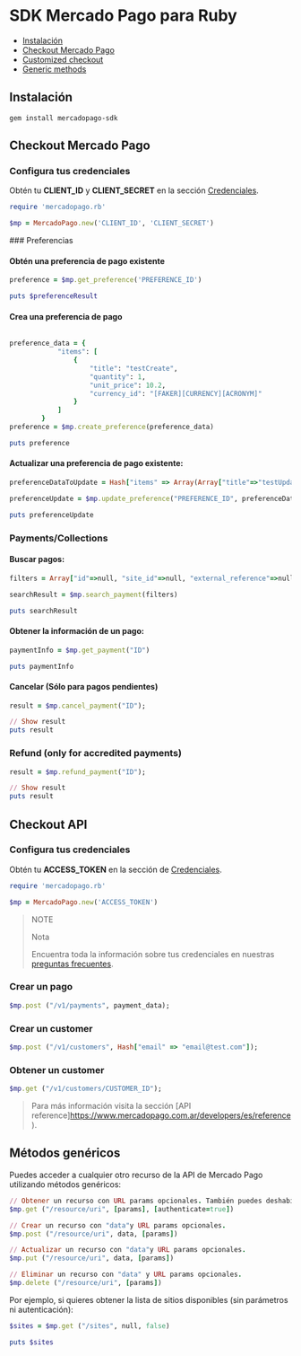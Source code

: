 # SDK Mercado Pago para Ruby


* [Instalación](#bookmark_instalación)
* [Checkout Mercado Pago](#bookmark_checkout_mercado_pago)
* [Customized checkout](#bookmark_checkout_custom)
* [Generic methods](#bookmark_métodos_genéricos)


## Instalación

```gem install mercadopago-sdk```


## Checkout Mercado Pago

### Configura tus credenciales


Obtén tu **CLIENT_ID** y **CLIENT_SECRET** en la sección [Credenciales]([FAKER][CREDENTIALS][URL_BASIC]).

```ruby
require 'mercadopago.rb'

$mp = MercadoPago.new('CLIENT_ID', 'CLIENT_SECRET')
```

### Preferencias

#### Obtén una preferencia de pago existente

```ruby
preference = $mp.get_preference('PREFERENCE_ID')

puts $preferenceResult
```

#### Crea una preferencia de pago

```ruby

preference_data = {
			"items": [
				{
					"title": "testCreate",
					"quantity": 1,
					"unit_price": 10.2,
					"currency_id": "[FAKER][CURRENCY][ACRONYM]"
				}
			]
		}
preference = $mp.create_preference(preference_data)

puts preference
```

#### Actualizar una preferencia de pago existente:

```ruby
preferenceDataToUpdate = Hash["items" => Array(Array["title"=>"testUpdated", "quantity"=>1, "unit_price"=>2])]

preferenceUpdate = $mp.update_preference("PREFERENCE_ID", preferenceDataToUpdate)

puts preferenceUpdate
```

### Payments/Collections

#### Buscar pagos:

```ruby    
filters = Array["id"=>null, "site_id"=>null, "external_reference"=>null]

searchResult = $mp.search_payment(filters)

puts searchResult
```

#### Obtener la información de un pago:

```ruby
paymentInfo = $mp.get_payment("ID")

puts paymentInfo
```

#### Cancelar (Sólo para pagos pendientes)

```ruby
result = $mp.cancel_payment("ID");

// Show result
puts result
```

### Refund (only for accredited payments)

```ruby
result = $mp.refund_payment("ID");

// Show result
puts result
```

## Checkout API

### Configura tus credenciales

Obtén tu **ACCESS_TOKEN** en la sección de [Credenciales]([FAKER][CREDENTIALS][URL]).


```ruby
require 'mercadopago.rb'

$mp = MercadoPago.new('ACCESS_TOKEN')
```

> NOTE
>
> Nota
>
> Encuentra toda la información sobre tus credenciales en nuestras [preguntas frecuentes](https://www.mercadopago.com.ar/developers/es/guides/faqs/credentials/). 


### Crear un pago

```ruby
$mp.post ("/v1/payments", payment_data);
```

### Crear un customer

```ruby
$mp.post ("/v1/customers", Hash["email" => "email@test.com"]);
```

### Obtener un customer

```ruby
$mp.get ("/v1/customers/CUSTOMER_ID");
```

> Para más información visita la sección [API reference]https://www.mercadopago.com.ar/developers/es/reference).

## Métodos genéricos

Puedes acceder a cualquier otro recurso de la API de Mercado Pago utilizando métodos genéricos:

```ruby
// Obtener un recurso con URL params opcionales. También puedes deshabilitar la autenticación para APIs públicas.
$mp.get ("/resource/uri", [params], [authenticate=true])

// Crear un recurso con "data"y URL params opcionales.
$mp.post ("/resource/uri", data, [params])

// Actualizar un recurso con "data"y URL params opcionales.
$mp.put ("/resource/uri", data, [params])

// Eliminar un recurso con "data" y URL params opcionales.
$mp.delete ("/resource/uri", [params])
```

Por ejemplo, si quieres obtener la lista de sitios disponibles (sin parámetros ni autenticación):

```ruby
$sites = $mp.get ("/sites", null, false)

puts $sites
```
